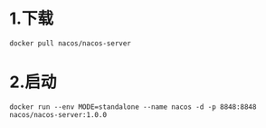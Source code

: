 # 1.下载

```shell
docker pull nacos/nacos-server
```



# 2.启动

```shell
docker run --env MODE=standalone --name nacos -d -p 8848:8848 nacos/nacos-server:1.0.0
```

